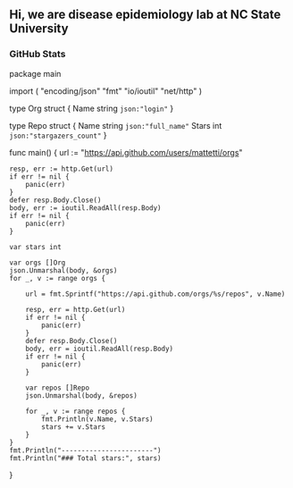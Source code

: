 ## Hi, we are disease epidemiology lab at NC State University

### GitHub Stats

package main

import (
	"encoding/json"
	"fmt"
	"io/ioutil"
	"net/http"
)

type Org struct {
	Name string `json:"login"`
}

type Repo struct {
	Name  string `json:"full_name"`
	Stars int    `json:"stargazers_count"`
}

func main() {
	url := "https://api.github.com/users/mattetti/orgs"

	resp, err := http.Get(url)
	if err != nil {
		panic(err)
	}
	defer resp.Body.Close()
	body, err := ioutil.ReadAll(resp.Body)
	if err != nil {
		panic(err)
	}

	var stars int

	var orgs []Org
	json.Unmarshal(body, &orgs)
	for _, v := range orgs {

		url = fmt.Sprintf("https://api.github.com/orgs/%s/repos", v.Name)

		resp, err = http.Get(url)
		if err != nil {
			panic(err)
		}
		defer resp.Body.Close()
		body, err = ioutil.ReadAll(resp.Body)
		if err != nil {
			panic(err)
		}

		var repos []Repo
		json.Unmarshal(body, &repos)

		for _, v := range repos {
			fmt.Println(v.Name, v.Stars)
			stars += v.Stars
		}
	}
	fmt.Println("-----------------------")
	fmt.Println("### Total stars:", stars)
}
